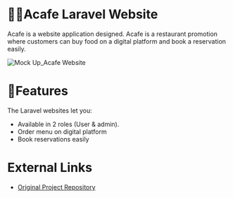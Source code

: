 # 📱🍴Acafe Laravel Website
Acafe is a website application designed. Acafe is a restaurant promotion where customers can buy food on a digital platform and book a reservation easily. 

![Mock Up_Acafe Website](https://github.com/ameliacahyanii/Acafe-laravel-website/assets/110214422/fd0f0d19-771c-48aa-8221-cee59822f5ec)

# 📑Features
The Laravel websites let you: 
- Available in 2 roles (User & admin).
- Order menu on digital platform 
- Book reservations easily

# External Links
- [Original Project Repository](https://github.com/ameliacahyanii/Acafe-laravel-website)

